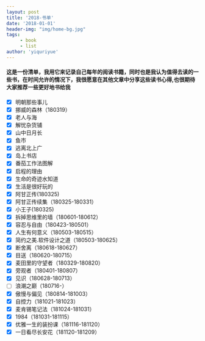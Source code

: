 ```yaml
---
layout: post
title: '2018-书单'
date: '2018-01-01'
header-img: "img/home-bg.jpg"
tags:
     - book
     - list
author: 'yiquriyue'
---
```


#### 这是一份清单，我用它来记录自己每年的阅读书籍，同时也是我认为值得去读的一些书，在时间允许的情况下，我很愿意在其他文章中分享这些读书心得,也很期待大家推荐一些更好地书给我


- [x] 明朝那些事儿
- [x] 挪威的森林（180319）
- [x] 老人与海
- [x] 解忧杂货铺
- [x] 山中日月长
- [x] 鱼市
- [x] 逃离北上广
- [x] 岛上书店
- [x] 番茄工作法图解
- [x] 启程的理由
- [x] 生命的奇迹水知道
- [x] 生活是很好玩的
- [x] 阿甘正传(180325)
- [x] 阿甘正传续集（180325-180331）
- [x] 小王子(180325)
- [x] 拆掉思维里的墙（180601-180612）
- [x] 容忍与自由（180423-180501）
- [x] 人生有何意义（180503-180515）
- [x] 简约之美.软件设计之道（180503-180625）
- [x] 断舍离（180618-180627）
- [x] 目送（180620-180715）
- [x] 麦田里的守望者（180329-180820）
- [x] 旁观者（180401-180807）
- [x] 见识（180628-180713）
- [ ] 浪潮之巅（180716-）
- [x] 傲慢与偏见（180814-181003）
- [x] 自控力（181021-181023）
- [x] 麦肯锡笔记法（181024-181031）
- [x] 1984（181031-181115）
- [x] 优雅一生的装扮课（181116-181120）
- [x] 一日看尽长安花（181120-181209）
